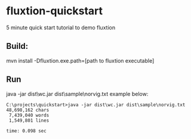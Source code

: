 # fluxtion-quickstart
5 minute quick start tutorial to demo fluxtion

## Build:
mvn install -Dfluxtion.exe.path=[path to fluxtion executable]

## Run
java -jar dist\wc.jar dist\sample\norvig.txt example below:

    C:\projects\quickstart>java -jar dist\wc.jar dist\sample\norvig.txt
    48,698,162 chars
     7,439,040 words
     1,549,801 lines

    time: 0.098 sec